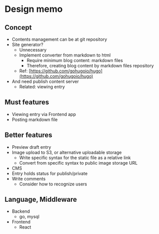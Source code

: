 # Design memo

## Concept

* Contents management can be at git repository
* Site generator?
    * Unnecessary
    * Implement converter from markdown to html
        * Require minimum blog content: markdown files
        * Therefore, creating blog content by markdown files repository
    * Ref: [https://github.com/gohugoio/hugo](https://github.com/gohugoio/hugo)
* And need publish content server
    * Related: viewing entry

## Must features

* Viewing entry via Frontend app
* Posting markdown file

## Better features

* Preview draft entry
* Image upload to S3, or alternative uploadable storage
    * Write specific syntax for the static file as a relative link
    * Convert from specific syntax to public image storage URL
* CMS
* Entry holds status for publish/private
* Write comments
    * Consider how to recognize users

## Language, Middleware

* Backend
    * go, mysql
* Frontend
    * React
